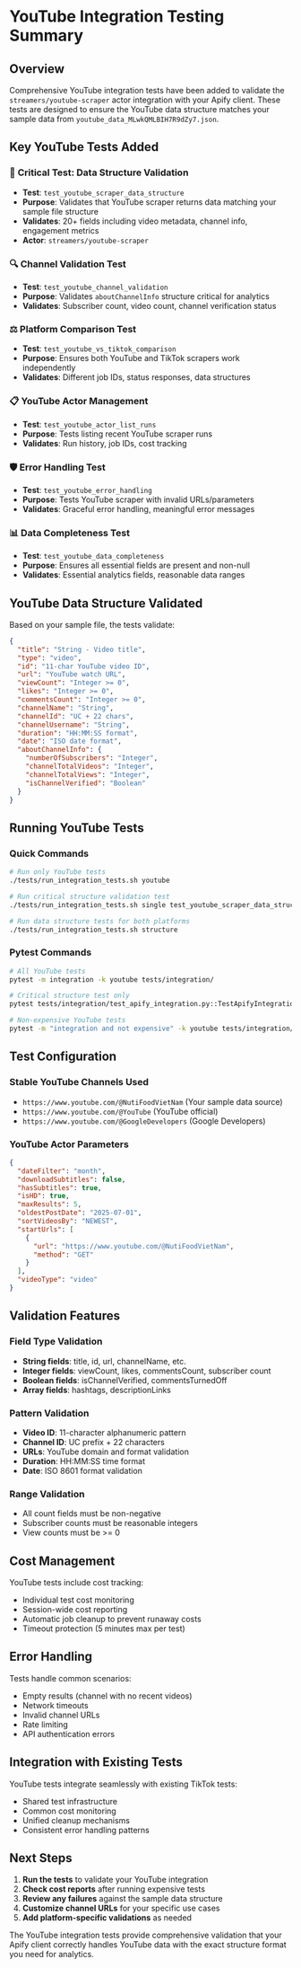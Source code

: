 # YouTube Integration Testing Summary

## Overview

Comprehensive YouTube integration tests have been added to validate the `streamers/youtube-scraper` actor integration with your Apify client. These tests are designed to ensure the YouTube data structure matches your sample data from `youtube_data_MLwkQMLBIH7R9dZy7.json`.

## Key YouTube Tests Added

### 🎯 **Critical Test: Data Structure Validation**
- **Test**: `test_youtube_scraper_data_structure`
- **Purpose**: Validates that YouTube scraper returns data matching your sample file structure
- **Validates**: 20+ fields including video metadata, channel info, engagement metrics
- **Actor**: `streamers/youtube-scraper`

### 🔍 **Channel Validation Test**
- **Test**: `test_youtube_channel_validation`
- **Purpose**: Validates `aboutChannelInfo` structure critical for analytics
- **Validates**: Subscriber count, video count, channel verification status

### ⚖️ **Platform Comparison Test**
- **Test**: `test_youtube_vs_tiktok_comparison`
- **Purpose**: Ensures both YouTube and TikTok scrapers work independently
- **Validates**: Different job IDs, status responses, data structures

### 📋 **YouTube Actor Management**
- **Test**: `test_youtube_actor_list_runs`
- **Purpose**: Tests listing recent YouTube scraper runs
- **Validates**: Run history, job IDs, cost tracking

### 🛡️ **Error Handling Test**
- **Test**: `test_youtube_error_handling`
- **Purpose**: Tests YouTube scraper with invalid URLs/parameters
- **Validates**: Graceful error handling, meaningful error messages

### 📊 **Data Completeness Test**
- **Test**: `test_youtube_data_completeness`
- **Purpose**: Ensures all essential fields are present and non-null
- **Validates**: Essential analytics fields, reasonable data ranges

## YouTube Data Structure Validated

Based on your sample file, the tests validate:

```json
{
  "title": "String - Video title",
  "type": "video",
  "id": "11-char YouTube video ID",
  "url": "YouTube watch URL",
  "viewCount": "Integer >= 0",
  "likes": "Integer >= 0", 
  "commentsCount": "Integer >= 0",
  "channelName": "String",
  "channelId": "UC + 22 chars",
  "channelUsername": "String",
  "duration": "HH:MM:SS format",
  "date": "ISO date format",
  "aboutChannelInfo": {
    "numberOfSubscribers": "Integer",
    "channelTotalVideos": "Integer", 
    "channelTotalViews": "Integer",
    "isChannelVerified": "Boolean"
  }
}
```

## Running YouTube Tests

### Quick Commands
```bash
# Run only YouTube tests
./tests/run_integration_tests.sh youtube

# Run critical structure validation test
./tests/run_integration_tests.sh single test_youtube_scraper_data_structure

# Run data structure tests for both platforms
./tests/run_integration_tests.sh structure
```

### Pytest Commands
```bash
# All YouTube tests
pytest -m integration -k youtube tests/integration/

# Critical structure test only
pytest tests/integration/test_apify_integration.py::TestApifyIntegration::test_youtube_scraper_data_structure -v -s

# Non-expensive YouTube tests
pytest -m "integration and not expensive" -k youtube tests/integration/
```

## Test Configuration

### Stable YouTube Channels Used
- `https://www.youtube.com/@NutiFoodVietNam` (Your sample data source)
- `https://www.youtube.com/@YouTube` (YouTube official)
- `https://www.youtube.com/@GoogleDevelopers` (Google Developers)

### YouTube Actor Parameters
```json
{
  "dateFilter": "month",
  "downloadSubtitles": false,
  "hasSubtitles": true,
  "isHD": true,
  "maxResults": 5,
  "oldestPostDate": "2025-07-01",
  "sortVideosBy": "NEWEST",
  "startUrls": [
    {
      "url": "https://www.youtube.com/@NutiFoodVietNam",
      "method": "GET"
    }
  ],
  "videoType": "video"
}
```

## Validation Features

### Field Type Validation
- **String fields**: title, id, url, channelName, etc.
- **Integer fields**: viewCount, likes, commentsCount, subscriber count
- **Boolean fields**: isChannelVerified, commentsTurnedOff
- **Array fields**: hashtags, descriptionLinks

### Pattern Validation
- **Video ID**: 11-character alphanumeric pattern
- **Channel ID**: UC prefix + 22 characters
- **URLs**: YouTube domain and format validation
- **Duration**: HH:MM:SS time format
- **Date**: ISO 8601 format validation

### Range Validation
- All count fields must be non-negative
- Subscriber counts must be reasonable integers
- View counts must be >= 0

## Cost Management

YouTube tests include cost tracking:
- Individual test cost monitoring
- Session-wide cost reporting
- Automatic job cleanup to prevent runaway costs
- Timeout protection (5 minutes max per test)

## Error Handling

Tests handle common scenarios:
- Empty results (channel with no recent videos)
- Network timeouts
- Invalid channel URLs
- Rate limiting
- API authentication errors

## Integration with Existing Tests

YouTube tests integrate seamlessly with existing TikTok tests:
- Shared test infrastructure
- Common cost monitoring
- Unified cleanup mechanisms
- Consistent error handling patterns

## Next Steps

1. **Run the tests** to validate your YouTube integration
2. **Check cost reports** after running expensive tests
3. **Review any failures** against the sample data structure
4. **Customize channel URLs** for your specific use cases
5. **Add platform-specific validations** as needed

The YouTube integration tests provide comprehensive validation that your Apify client correctly handles YouTube data with the exact structure format you need for analytics.